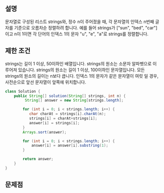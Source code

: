 
## 설명 
문자열로 구성된 리스트 strings와, 정수 n이 주어졌을 때, 각 문자열의 인덱스 n번째 글자를 기준으로 오름차순 정렬하려 합니다. 
예를 들어 strings가 ["sun", "bed", "car"]이고 n이 1이면 각 단어의 인덱스 1의 문자 "u", "e", "a"로 strings를 정렬합니다.

## 제한 조건
strings는 길이 1 이상, 50이하인 배열입니다.
strings의 원소는 소문자 알파벳으로 이루어져 있습니다.
strings의 원소는 길이 1 이상, 100이하인 문자열입니다.
모든 strings의 원소의 길이는 n보다 큽니다.
인덱스 1의 문자가 같은 문자열이 여럿 일 경우, 사전순으로 앞선 문자열이 앞쪽에 위치합니다.

``` java
class Solution {
    public String[] solution(String[] strings, int n) {
         String[] answer = new String[strings.length];

        for (int i = 0; i < strings.length; i++) {
           char charAt = strings[i].charAt(n);
           strings[i] = charAt+strings[i];
           answer[i] = strings[i];
        }
        Arrays.sort(answer);

        for (int i = 0; i < strings.length; i++) {
            answer[i] = answer[i].substring(1);
        }

        return answer;
    }
}
```
## 문제점
